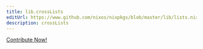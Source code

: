 ```yaml
---
title: lib.crossLists
editUrl: https://www.github.com/nixos/nixpkgs/blob/master/lib/lists.nix#L1042C6
description: crossLists
---
```


<a href="https://www.github.com/nixos/nixpkgs/blob/master/lib/lists.nix#L1042C6">Contribute Now!</a>
